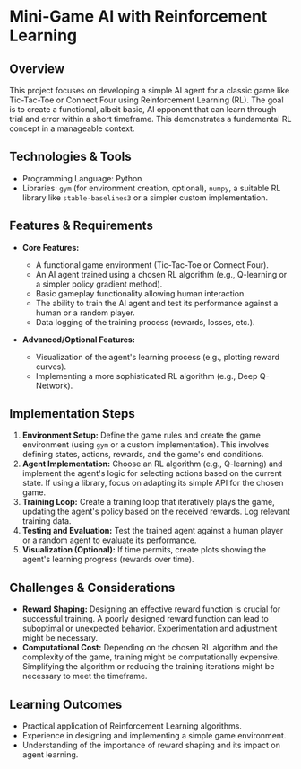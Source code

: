 # Mini-Game AI with Reinforcement Learning

## Overview

This project focuses on developing a simple AI agent for a classic game like Tic-Tac-Toe or Connect Four using Reinforcement Learning (RL).  The goal is to create a functional, albeit basic, AI opponent that can learn through trial and error within a short timeframe. This demonstrates a fundamental RL concept in a manageable context.

## Technologies & Tools

- Programming Language: Python
- Libraries:  `gym` (for environment creation, optional), `numpy`, a suitable RL library like `stable-baselines3` or a simpler custom implementation.

## Features & Requirements

- **Core Features:**
    - A functional game environment (Tic-Tac-Toe or Connect Four).
    - An AI agent trained using a chosen RL algorithm (e.g., Q-learning or a simpler policy gradient method).
    - Basic gameplay functionality allowing human interaction.
    - The ability to train the AI agent and test its performance against a human or a random player.
    - Data logging of the training process (rewards, losses, etc.).

- **Advanced/Optional Features:**
    - Visualization of the agent's learning process (e.g., plotting reward curves).
    - Implementing a more sophisticated RL algorithm (e.g., Deep Q-Network).


## Implementation Steps

1. **Environment Setup:** Define the game rules and create the game environment (using `gym` or a custom implementation). This involves defining states, actions, rewards, and the game's end conditions.
2. **Agent Implementation:** Choose an RL algorithm (e.g., Q-learning) and implement the agent's logic for selecting actions based on the current state.  If using a library, focus on adapting its simple API for the chosen game.
3. **Training Loop:**  Create a training loop that iteratively plays the game, updating the agent's policy based on the received rewards.  Log relevant training data.
4. **Testing and Evaluation:**  Test the trained agent against a human player or a random agent to evaluate its performance.
5. **Visualization (Optional):**  If time permits, create plots showing the agent's learning progress (rewards over time).

## Challenges & Considerations

- **Reward Shaping:** Designing an effective reward function is crucial for successful training.  A poorly designed reward function can lead to suboptimal or unexpected behavior. Experimentation and adjustment might be necessary.
- **Computational Cost:** Depending on the chosen RL algorithm and the complexity of the game, training might be computationally expensive.  Simplifying the algorithm or reducing the training iterations might be necessary to meet the timeframe.


## Learning Outcomes

- Practical application of Reinforcement Learning algorithms.
- Experience in designing and implementing a simple game environment.
- Understanding of the importance of reward shaping and its impact on agent learning.

